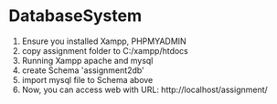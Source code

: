 # DatabaseSystem
1. Ensure you installed Xampp, PHPMYADMIN
2. copy assignment folder to C:/xampp/htdocs
3. Running Xampp apache and mysql
4. create Schema 'assignment2db'
5. import mysql file to Schema above
6. Now, you can access web with URL: http://localhost/assignment/
